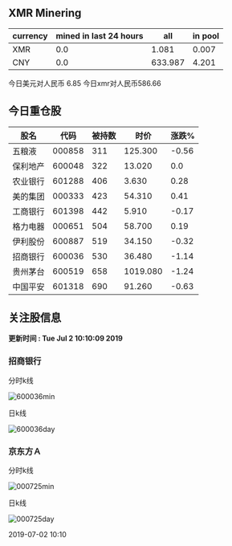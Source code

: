 ## XMR Minering

|currency|mined in last 24 hours|all|in pool|
|---|---|---|---|
|XMR|0.0|1.081|0.007|
|CNY|0.0|633.987|4.201|

今日美元对人民币 6.85	今日xmr对人民币586.66


## 今日重仓股 

|股名|代码|被持数|时价|涨跌%|
|---|---|---|---|---|
|五粮液|000858|311|125.300|-0.56|
|保利地产|600048|322|13.020|0.0|
|农业银行|601288|406|3.630|0.28|
|美的集团|000333|423|54.310|0.41|
|工商银行|601398|442|5.910|-0.17|
|格力电器|000651|504|58.700|0.19|
|伊利股份|600887|519|34.150|-0.32|
|招商银行|600036|530|36.480|-1.14|
|贵州茅台|600519|658|1019.080|-1.24|
|中国平安|601318|690|91.260|-0.63|

## 关注股信息
**更新时间 : Tue Jul  2 10:10:09 2019**
### 招商银行 
分时k线

![600036min](http://image.sinajs.cn/newchart/min/n/sh600036.gif)

日k线

![600036day](http://image.sinajs.cn/newchart/daily/n/sh600036.gif)

### 京东方Ａ 
分时k线

![000725min](http://image.sinajs.cn/newchart/min/n/sz000725.gif)

日k线

![000725day](http://image.sinajs.cn/newchart/daily/n/sz000725.gif)

2019-07-02 10:10